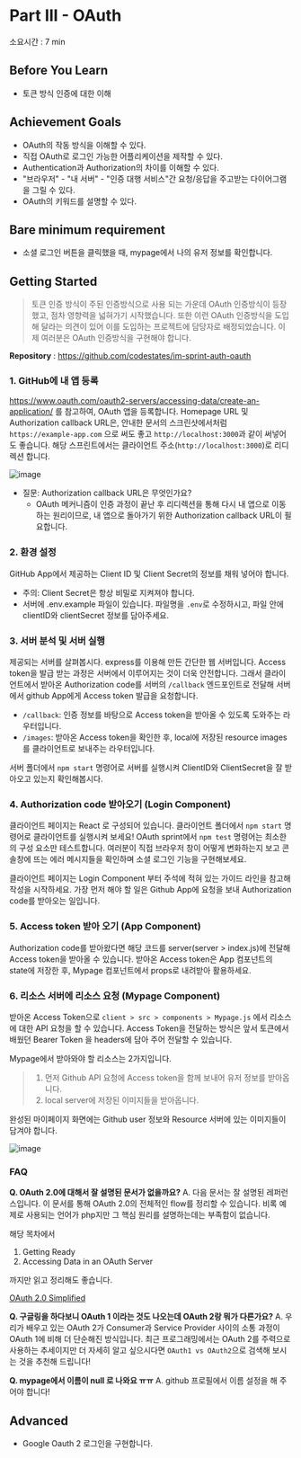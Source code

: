 # Part III - OAuth

소요시간 : 7 min

## Before You Learn

- 토큰 방식 인증에 대한 이해

## Achievement Goals

- OAuth의 작동 방식을 이해할 수 있다.
- 직접 OAuth로 로그인 가능한 어플리케이션을 제작할 수 있다.
- Authentication과 Authorization의 차이를 이해할 수 있다.
- "브라우저" - "내 서버" - "인증 대행 서비스"간 요청/응답을 주고받는 다이어그램을 그릴 수 있다.
- OAuth의 키워드를 설명할 수 있다.

## Bare minimum requirement

- 소셜 로그인 버튼을 클릭했을 때, mypage에서 나의 유저 정보를 확인합니다.

## Getting Started

> 토큰 인증 방식이 주된 인증방식으로 사용 되는 가운데 OAuth 인증방식이 등장했고, 점차 영향력을 넓혀가기 시작했습니다. 또한 이런 OAuth 인증방식을 도입해 달라는 의견이 있어 이를 도입하는 프로젝트에 담당자로 배정되었습니다. 이제 여러분은 OAuth 인증방식을 구현해야 합니다.

**Repository** : https://github.com/codestates/im-sprint-auth-oauth

### 1. GitHub에 내 앱 등록

https://www.oauth.com/oauth2-servers/accessing-data/create-an-application/ 를 참고하여, OAuth 앱을 등록합니다. Homepage URL 및 Authorization callback URL은, 안내한 문서의 스크린샷에서처럼 `https://example-app.com` 으로 써도 좋고 `http://localhost:3000`과 같이 써넣어도 좋습니다. 해당 스프린트에서는 클라이언트 주소(`http://localhost:3000`)로 리디렉션 합니다.

![image](https://s3.ap-northeast-2.amazonaws.com/urclass-images/P1WPq1HQx-1607599187418.png)

- 질문: Authorization callback URL은 무엇인가요?
  - OAuth 메커니즘이 인증 과정이 끝난 후 리디렉션을 통해 다시 내 앱으로 이동하는 원리이므로, 내 앱으로 돌아가기 위한 Authorization callback URL이 필요합니다.

### 2. 환경 설정

GitHub App에서 제공하는 Client ID 및 Client Secret의 정보를 채워 넣어야 합니다.

- 주의: Client Secret은 항상 비밀로 지켜져야 합니다.
- 서버에 .env.example 파일이 있습니다. 파일명을 `.env`로 수정하시고, 파일 안에 clientID와 clientSecret 정보를 담아주세요.

### 3. 서버 분석 및 서버 실행

제공되는 서버를 살펴봅시다. express를 이용해 만든 간단한 웹 서버입니다. Access token을 발급 받는 과정은 서버에서 이루어지는 것이 더욱 안전합니다. 그래서 클라이언트에서 받아온 Authorization code를 서버의 `/callback` 엔드포인트로 전달해 서버에서 github App에게 Access token 발급을 요청합니다.

- `/callback`: 인증 정보를 바탕으로 Access token을 받아올 수 있도록 도와주는 라우터입니다.
- `/images`: 받아온 Access token을 확인한 후, local에 저장된 resource images를 클라이언트로 보내주는 라우터입니다.

서버 폴더에서 `npm start` 명령어로 서버를 실행시켜 ClientID와 ClientSecret을 잘 받아오고 있는지 확인해봅시다.

### 4. Authorization code 받아오기 (Login Component)

클라이언트 페이지는 React 로 구성되어 있습니다. 클라이언트 폴더에서 `npm start` 명령어로 클라이언트를 실행시켜 보세요! OAuth sprint에서 `npm test` 명령어는 최소한의 구성 요소만 테스트합니다. 여러분이 직접 브라우저 창이 어떻게 변화하는지 보고 콘솔창에 뜨는 에러 메시지들을 확인하며 소셜 로그인 기능을 구현해보세요.

클라이언트 페이지는 Login Component 부터 주석에 적혀 있는 가이드 라인을 참고해 작성을 시작하세요. 가장 먼저 해야 할 일은 Github App에 요청을 보내 Authorization code를 받아오는 일입니다.

### 5. Access token 받아 오기 (App Component)

Authorization code를 받아왔다면 해당 코드를 server(server > index.js)에 전달해 Access token을 받아올 수 있습니다. 받아온 Access token은 App 컴포넌트의 state에 저장한 후, Mypage 컴포넌트에서 props로 내려받아 활용하세요.

### 6. 리소스 서버에 리소스 요청 (Mypage Component)

받아온 Access Token으로 `client > src > components > Mypage.js` 에서 리소스에 대한 API 요청을 할 수 있습니다. Access Token을 전달하는 방식은 앞서 토큰에서 배웠던 Bearer Token 을 headers에 담아 주어 전달할 수 있습니다.

Mypage에서 받아와야 할 리소스는 2가지입니다.

> 1. 먼저 Github API 요청에 Access token을 함께 보내어 유저 정보를 받아옵니다.
> 2. local server에 저장된 이미지들을 받아옵니다.

완성된 마이페이지 화면에는 Github user 정보와 Resource 서버에 있는 이미지들이 담겨야 합니다.

![image](https://s3.ap-northeast-2.amazonaws.com/urclass-images/kvauPGXdN-1607599686472.png)

### FAQ

**Q. OAuth 2.0에 대해서 잘 설명된 문서가 없을까요?**
 A. 다음 문서는 잘 설명된 레퍼런스입니다. 이 문서를 통해 OAuth 2.0의 전체적인 flow를 정리할 수 있습니다. 비록 예제로 사용되는 언어가 php지만 그 핵심 원리를 설명하는데는 부족함이 없습니다.

해당 목차에서

1. Getting Ready
2. Accessing Data in an OAuth Server

까지만 읽고 정리해도 좋습니다.

[OAuth 2.0 Simplified](https://www.oauth.com/oauth2-servers/getting-ready/)

**Q. 구글링을 하다보니 OAuth 1 이라는 것도 나오는데 OAuth 2랑 뭐가 다른가요?**
 A. 우리가 배우고 있는 OAuth 2가 Consumer과 Service Provider 사이의 소통 과정이 OAuth 1에 비해 더 단순해진 방식입니다. 최근 프로그래밍에서는 OAuth 2를 주력으로 사용하는 추세이지만 더 자세히 알고 싶으시다면 `OAuth1 vs OAuth2`으로 검색해 보시는 것을 추천해 드립니다!

**Q. mypage에서 이름이 null 로 나와요 ㅠㅠ**
 A. github 프로필에서 이름 설정을 해 주어야 합니다!

## Advanced

- Google Oauth 2 로그인을 구현합니다.